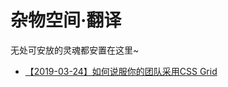 # 杂物空间·翻译

无处可安放的灵魂都安置在这里~

* [【2019-03-24】如何说服你的团队采用CSS Grid](other/how-to-convince-your-team-to-adopt-grid/ch.md)



